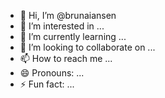 - 👋 Hi, I’m @brunaiansen
- 👀 I’m interested in ...
- 🌱 I’m currently learning ...
- 💞️ I’m looking to collaborate on ...
- 📫 How to reach me ...
- 😄 Pronouns: ...
- ⚡ Fun fact: ...

<!---
brunaiansen/brunaiansen is a ✨ special ✨ repository because its `README.md` (this file) appears on your GitHub profile.
You can click the Preview link to take a look at your changes.
--->
